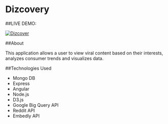# Dizcovery

##LIVE DEMO:

[![Dizcover](http://i610.photobucket.com/albums/tt183/acarlton27/Screen%20Shot%202015-10-25%20at%208.41.56%20PM_zps3df193km.png)](https://www.youtube.com/watch?v=RYOPoNsnR5U)

##About

This application allows a user to view viral content based on their interests, analyzes consumer trends and visualizes data.

##Technologies Used 
* Mongo DB 
* Express
* Angular
* Node.js
* D3.js
* Google Big Query API 
* Reddit API 
* Embedly API



